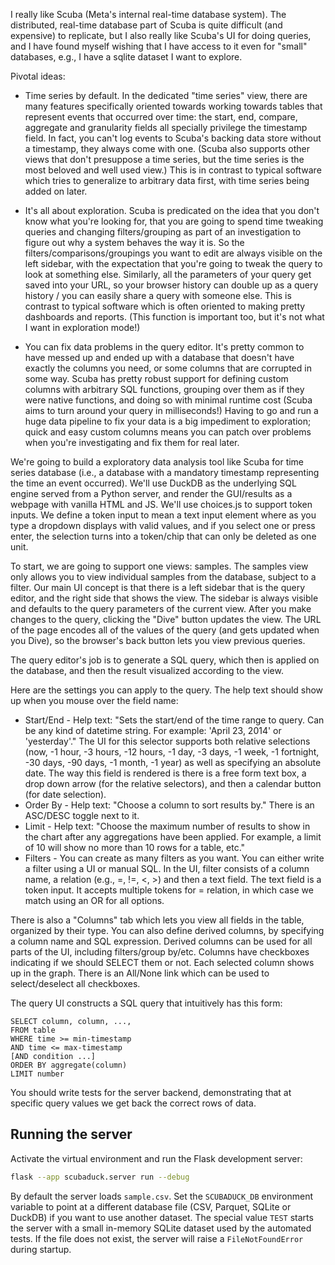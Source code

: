 I really like Scuba (Meta's internal real-time database system). The distributed, real-time database part of Scuba is quite difficult (and expensive) to replicate, but I also really like Scuba's UI for doing queries, and I have found myself wishing that I have access to it even for "small" databases, e.g., I have a sqlite dataset I want to explore.

Pivotal ideas:

* Time series by default. In the dedicated "time series" view, there are many features specifically oriented towards working towards tables that represent events that occurred over time: the start, end, compare, aggregate and granularity fields all specially privilege the timestamp field. In fact, you can't log events to Scuba's backing data store without a timestamp, they always come with one. (Scuba also supports other views that don't presuppose a time series, but the time series is the most beloved and well used view.) This is in contrast to typical software which tries to generalize to arbitrary data first, with time series being added on later.

* It's all about exploration. Scuba is predicated on the idea that you don't know what you're looking for, that you are going to spend time tweaking queries and changing filters/grouping as part of an investigation to figure out why a system behaves the way it is. So the filters/comparisons/groupings you want to edit are always visible on the left sidebar, with the expectation that you're going to tweak the query to look at something else. Similarly, all the parameters of your query get saved into your URL, so your browser history can double up as a query history / you can easily share a query with someone else. This is contrast to typical software which is often oriented to making pretty dashboards and reports. (This function is important too, but it's not what I want in exploration mode!)

* You can fix data problems in the query editor. It's pretty common to have messed up and ended up with a database that doesn't have exactly the columns you need, or some columns that are corrupted in some way. Scuba has pretty robust support for defining custom columns with arbitrary SQL functions, grouping over them as if they were native functions, and doing so with minimal runtime cost (Scuba aims to turn around your query in milliseconds!) Having to go and run a huge data pipeline to fix your data is a big impediment to exploration; quick and easy custom columns means you can patch over problems when you're investigating and fix them for real later.

We're going to build a exploratory data analysis tool like Scuba for time series database (i.e., a database with a mandatory timestamp representing the time an event occurred).  We'll use DuckDB as the underlying SQL engine served from a Python server, and render the GUI/results as a webpage with vanilla HTML and JS. We'll use choices.js to support token inputs.  We define a token input to mean a text input element where as you type a dropdown displays with valid values, and if you select one or press enter, the selection turns into a token/chip that can only be deleted as one unit.

To start, we are going to support one views: samples.  The samples view only allows you to view individual samples from the database, subject to a filter. Our main UI concept is that there is a left sidebar that is the query editor, and the right side that shows the view.  The sidebar is always visible and defaults to the query parameters of the current view.  After you make changes to the query, clicking the "Dive" button updates the view.  The URL of the page encodes all of the values of the query (and gets updated when you Dive), so the browser's back button lets you view previous queries.

The query editor's job is to generate a SQL query, which then is applied on the database, and then the result visualized according to the view.

Here are the settings you can apply to the query. The help text should show up when you mouse over the field name:

* Start/End - Help text: "Sets the start/end of the time range to query. Can be any kind of datetime string. For example: 'April 23, 2014' or 'yesterday'." The UI for this selector supports both relative selections (now, -1 hour, -3 hours, -12 hours, -1 day, -3 days, -1 week, -1 fortnight, -30 days, -90 days, -1 month, -1 year) as well as specifying an absolute date.  The way this field is rendered is there is a free form text box, a drop down arrow (for the relative selectors), and then a calendar button (for date selection).
* Order By - Help text: "Choose a column to sort results by."  There is an ASC/DESC toggle next to it.
* Limit - Help text: "Choose the maximum number of results to show in the chart after any aggregations have been applied.  For example, a limit of 10 will show no more than 10 rows for a table, etc."
* Filters - You can create as many filters as you want. You can either write a filter using a UI or manual SQL. In the UI, filter consists of a column name, a relation (e.g., =, !=, <, >) and then a text field. The text field is a token input. It accepts multiple tokens for = relation, in which case we match using an OR for all options. 

There is also a "Columns" tab which lets you view all fields in the table, organized by their type. You can also define derived columns, by specifying a column name and SQL expression. Derived columns can be used for all parts of the UI, including filters/group by/etc. Columns have checkboxes indicating if we should SELECT them or not. Each selected column shows up in the graph.  There is an All/None link which can be used to select/deselect all checkboxes.

The query UI constructs a SQL query that intuitively has this form:

```
SELECT column, column, ...,
FROM table
WHERE time >= min-timestamp
AND time <= max-timestamp
[AND condition ...]
ORDER BY aggregate(column)
LIMIT number
```

You should write tests for the server backend, demonstrating that at specific query values we get back the correct rows of data.

## Running the server

Activate the virtual environment and run the Flask development server:

```bash
flask --app scubaduck.server run --debug
```

By default the server loads `sample.csv`. Set the `SCUBADUCK_DB` environment
variable to point at a different database file (CSV, Parquet, SQLite or DuckDB) if you
want to use another dataset. The special value `TEST` starts the server with a
small in-memory SQLite dataset used by the automated tests. If the file does
not exist, the server will raise a `FileNotFoundError` during startup.
